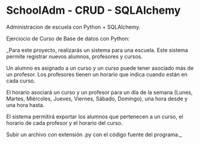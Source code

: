 # SchoolAdm - CRUD - SQLAlchemy
Administracion de escuela con Python + SQLAlchemy.

Ejerciocio de Curso de Base de datos con Python:

_Para este proyecto, realizarás un sistema para una escuela. Este sistema permite registrar nuevos alumnos, profesores y cursos.

Un alumno es asignado a un curso y un curso puede tener asociado más de un profesor. Los profesores tienen un horario que indica cuando están en cada curso.

El horario asociará un curso y un profesor para un día de la semana (Lunes, Martes, Miércoles, Jueves, Viernes, Sábado, Domingo), una hora desde y una hora hasta.

El sistema permitirá exportar los alumnos que pertenecen a un curso, el horario de cada profesor y el horario del curso.

Subir un archivo con extensión .py con el código fuente del programa._